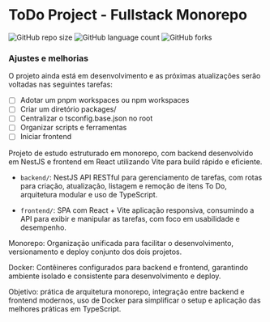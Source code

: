 # ToDo Project - Fullstack Monorepo

![GitHub repo size](https://img.shields.io/github/repo-size/gabrielbrandaosales/todo-project?style=for-the-badge)
![GitHub language count](https://img.shields.io/github/languages/count/gabrielbrandaosales/todo-project?style=for-the-badge)
![GitHub forks](https://img.shields.io/github/forks/gabrielbrandaosales/todo-project?style=for-the-badge)

### Ajustes e melhorias

O projeto ainda está em desenvolvimento e as próximas atualizações serão voltadas nas seguintes tarefas:

- [ ] Adotar um pnpm workspaces ou npm workspaces
- [ ] Criar um diretório packages/
- [ ] Centralizar o tsconfig.base.json no root
- [ ] Organizar scripts e ferramentas
- [ ] Iniciar frontend

Projeto de estudo estruturado em monorepo, com backend desenvolvido em NestJS e frontend em React utilizando Vite para build rápido e eficiente.

- `backend/`: NestJS API RESTful para gerenciamento de tarefas, com rotas para criação, atualização, listagem e remoção de itens To Do, arquitetura modular e uso de TypeScript.

- `frontend/`: SPA com React + Vite aplicação responsiva, consumindo a API para exibir e manipular as tarefas, com foco em usabilidade e desempenho.

Monorepo: Organização unificada para facilitar o desenvolvimento, versionamento e deploy conjunto dos dois projetos.

Docker: Contêineres configurados para backend e frontend, garantindo ambiente isolado e consistente para desenvolvimento e deploy.

Objetivo: prática de arquitetura monorepo, integração entre backend e frontend modernos, uso de Docker para simplificar o setup e aplicação das melhores práticas em TypeScript.





